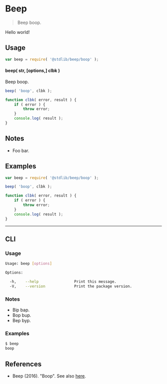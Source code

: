 <!--

@license Apache-2.0

Copyright (c) 2018 The Stdlib Authors.

Licensed under the Apache License, Version 2.0 (the "License");
you may not use this file except in compliance with the License.
You may obtain a copy of the License at

   http://www.apache.org/licenses/LICENSE-2.0

Unless required by applicable law or agreed to in writing, software
distributed under the License is distributed on an "AS IS" BASIS,
WITHOUT WARRANTIES OR CONDITIONS OF ANY KIND, either express or implied.
See the License for the specific language governing permissions and
limitations under the License.

-->

# Beep

> Beep boop.

<!-- Section to include introductory text. Make sure to keep an empty line after the intro `section` element and another before the `/section` close. -->

<section class="intro">

Hello world!

</section>

<!-- /.intro -->

<!-- Package usage documentation. -->

<section class="usage">

## Usage

```javascript
var beep = require( '@stdlib/beep/boop' );
```

#### beep( str, \[options,] clbk )

Beep boop.

```javascript
beep( 'boop', clbk );

function clbk( error, result ) {
    if ( error ) {
        throw error;
    }
    console.log( result );
}
```

</section>

<!-- /.usage -->

<!-- Package usage notes. Make sure to keep an empty line after the `section` element and another before the `/section` close. -->

<section class="notes">

## Notes

-   Foo bar.

</section>

<!-- /.notes -->

<!-- Package usage examples. -->

<section class="examples">

## Examples

<!-- eslint no-undef: "error" -->

```javascript
var beep = require( '@stdlib/beep/boop' );

beep( 'boop', clbk );

function clbk( error, result ) {
    if ( error ) {
        throw error;
    }
    console.log( result );
}
```

</section>

<!-- /.examples -->

<!-- Section for describing a command-line interface. -->

* * *

<section class="cli">

## CLI

<!-- CLI usage documentation. -->

<section class="usage">

### Usage

```bash
Usage: beep [options]

Options:

  -h,    --help                Print this message.
  -V,    --version             Print the package version.
```

</section>

<!-- /.usage -->

<!-- CLI usage notes. Make sure to keep an empty line after the `section` element and another before the `/section` close. -->

<section class="notes">

### Notes

-   Bip bap.
-   Bop bup.
-   Bep byp.

</section>

<!-- /.notes -->

<!-- CLI usage examples. -->

<section class="examples">

### Examples

```bash
$ beep
boop
```

</section>

<!-- /.examples -->

</section>

<!-- /.cli -->

<!-- Section to include cited references. If references are included, add a horizontal rule *before* the section. Make sure to keep an empty line after the `section` element and another before the `/section` close. -->

<section class="references">

## References

-   Beep (2016). "Boop". See also [here][here].

</section>

<!-- /.references -->

<!-- Section for all links. Make sure to keep an empty line after the `section` element and another before the `/section` close. -->

<section class="links">

[here]: https://github.com/stdlib-js/stdlib

</section>

<!-- /.links -->
